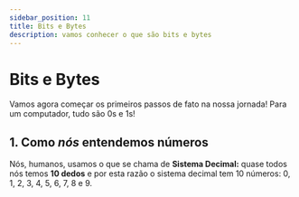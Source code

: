 ```yaml
---
sidebar_position: 11
title: Bits e Bytes
description: vamos conhecer o que são bits e bytes
---
```


# Bits e Bytes

Vamos agora começar os primeiros passos de fato na nossa jornada! Para um computador, tudo são 0s e 1s!

## 1. Como _nós_ entendemos números

Nós, humanos, usamos o que se chama de **Sistema Decimal:** quase todos nós temos **10 dedos** e por esta razão o sistema decimal tem 10 números: 0, 1, 2, 3, 4, 5, 6, 7, 8 e 9.
